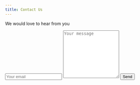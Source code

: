 ```yaml
---
title: Contact Us
---
```


We would love to hear from you

<!-- Unless your favourite thing in the universe is spam use an email alias
for an account with good filters. Better yet, don't use a contact form and 
tell people to contact you via phone, twitter etc. -->
<form method="POST" action="http://formspree.io/junk@northarrowresearch.com">
  <input type="email" name="email" placeholder="Your email">
  <textarea name="message" rows="10" placeholder="Your message"></textarea>
  <input type="hidden" name="_subject" value="New submission!" />
  <input type="hidden" name="_next" value="//google.com/thanks.html" />
  <input type="text" name="_gotcha" style="display:none" />
  <button type="submit" class="button">Send</button>
</form>